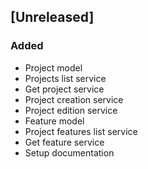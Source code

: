## [Unreleased]
### Added
* Project model
* Projects list service
* Get project service
* Project creation service
* Project edition service
* Feature model
* Project features list service
* Get feature service
* Setup documentation
